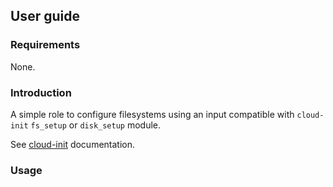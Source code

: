 ## User guide

### Requirements

None.

### Introduction

A simple role to configure filesystems using an input compatible with
`cloud-init` `fs_setup` or `disk_setup` module.

See [cloud-init](https://cloudinit.readthedocs.io/en/latest/topics/examples.html#create-partitions-and-filesystems)
documentation.

### Usage
